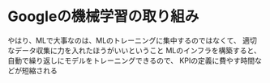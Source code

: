 # Googleの機械学習の取り組み

やはり、MLで大事なのは、MLのトレーニングに集中するのではなくて、
適切なデータ収集に力を入れたほうがいいということ
MLのインフラを構築すると、自動で繰り返しにモデルをトレーニングできるので、
KPIの定義に費やす時間などが短縮される

